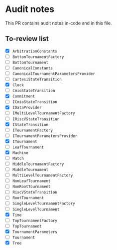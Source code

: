 # Audit notes

This PR contains audit notes in-code and in this file.

## To-review list

- [x] `ArbitrationConstants`
- [ ] `BottomTournamentFactory`
- [ ] `BottomTournament`
- [ ] `CanonicalConstants`
- [ ] `CanonicalTournamentParametersProvider`
- [ ] `CartesiStateTransition`
- [x] `Clock`
- [ ] `CmioStateTransition`
- [x] `Commitment`
- [ ] `ICmioStateTransition`
- [x] `IDataProvider`
- [ ] `IMultiLevelTournamentFactory`
- [ ] `IRiscVStateTransition`
- [x] `IStateTransition`
- [ ] `ITournamentFactory`
- [ ] `ITournamentParametersProvider`
- [x] `ITournament`
- [ ] `LeafTournament`
- [x] `Machine`
- [ ] `Match`
- [ ] `MiddleTournamentFactory`
- [ ] `MiddleTournament`
- [ ] `MultiLevelTournamentFactory`
- [ ] `NonLeafTournament`
- [ ] `NonRootTournament`
- [ ] `RiscVStateTransition`
- [ ] `RootTournament`
- [ ] `SingleLevelTournamentFactory`
- [ ] `SingleLevelTournament`
- [x] `Time`
- [ ] `TopTournamentFactory`
- [ ] `TopTournament`
- [x] `TournamentParameters`
- [ ] `Tournament`
- [x] `Tree`
